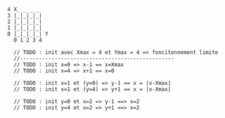       4 X_ _ _ _
      3 |_|_|_|_|
      2 |_|_|_|_|
      1 |_|_|_|_|
      0 |_|_|_|_| Y
        0 1 2 3 4 
        
        // TODO : init avec Xmax = 4 et Ymax = 4 => foncitonnement limite
        //-------------------------------------------------
        // TODO : init x=0 => x-1 == x=Xmax
        // TODO : init x=4 => x+1 == x=0

        // TODO : init x=1 et (y=0) => y-1 == x = |x-Xmax|
        // TODO : init x=1 et (y=4) => y+1 == x = |x-Xmax|

        // TODO : init y=0 et x=2 => y-1 ==> x=2
        // TODO : init y=4 et x=2 => y+1 ==> x=2
